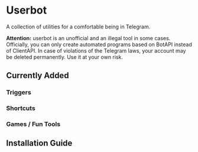 # Userbot

A collection of utilities for a comfortable being in Telegram.

**Attention:** userbot is an unofficial and an illegal tool in some cases. Officially, you can only create automated programs based on BotAPI instead of ClientAPI. In case of violations of the Telegram laws, your account may be deleted permanently. Use it at your own risk.

## Currently Added
### Triggers

### Shortcuts

### Games / Fun Tools
## Installation Guide
